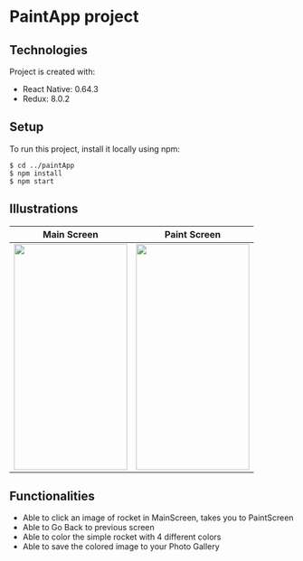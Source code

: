 # PaintApp project
## Technologies
Project is created with:
* React Native: 0.64.3
* Redux: 8.0.2

## Setup
To run this project, install it locally using npm:
```
$ cd ../paintApp
$ npm install
$ npm start
```
## Illustrations
Main Screen                |  Paint Screen
:-------------------------:|:-------------------------:
<img src="https://github.com/createmash/paintApp/blob/master/screen1.JPG" width="200" height="400"> | <img src="https://github.com/createmash/paintApp/blob/master/screen2.JPG" width="200" height="400">

## Functionalities
- Able to click an image of rocket in MainScreen, takes you to PaintScreen 
- Able to Go Back to previous screen
- Able to color the simple rocket with 4 different colors
- Able to save the colored image to your Photo Gallery


